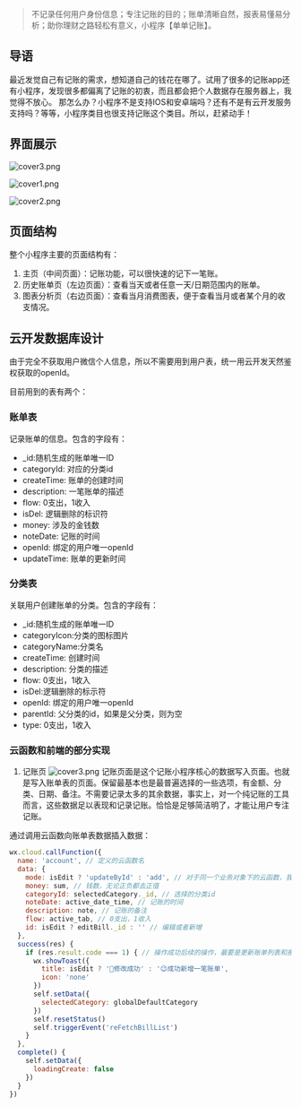 > 不记录任何用户身份信息；专注记账的目的；账单清晰自然，报表易懂易分析；助你理财之路轻松有意义，小程序【单单记账】。

## 导语

最近发觉自己有记账的需求，想知道自己的钱花在哪了。试用了很多的记账app还有小程序，发现很多都偏离了记账的初衷，而且都会把个人数据存在服务器上，我觉得不放心。
那怎么办？小程序不是支持IOS和安卓端吗？还有不是有云开发服务支持吗？等等，小程序类目也很支持记账这个类目。所以，赶紧动手！

## 界面展示

![cover3.png](https://i.loli.net/2019/10/10/MG8b9rKIdsnFm4c.png)

![cover1.png](https://i.loli.net/2019/10/10/Bem9OGzp8KAgaIS.png)

![cover2.png](https://i.loli.net/2019/10/10/Y7Cmsu3BDvn6F2P.png)

## 页面结构

整个小程序主要的页面结构有：

1. 主页（中间页面）：记账功能，可以很快速的记下一笔账。
2. 历史账单页（左边页面）：查看当天或者任意一天/日期范围内的账单。
3. 图表分析页（右边页面）：查看当月消费图表，便于查看当月或者某个月的收支情况。

## 云开发数据库设计

由于完全不获取用户微信个人信息，所以不需要用到用户表，统一用云开发天然鉴权获取的openId。

目前用到的表有两个：

### 账单表

记录账单的信息。包含的字段有：

- _id:随机生成的账单唯一ID
- categoryId: 对应的分类id
- createTime: 账单的创建时间
- description: 一笔账单的描述
- flow: 0支出，1收入
- isDel: 逻辑删除的标识符
- money: 涉及的金钱数
- noteDate: 记账的时间
- openId: 绑定的用户唯一openId
- updateTime: 账单的更新时间

### 分类表

关联用户创建账单的分类。包含的字段有：
- _id:随机生成的账单唯一ID
- categoryIcon:分类的图标图片
- categoryName:分类名
- createTime: 创建时间
- description: 分类的描述
- flow: 0支出，1收入
- isDel:逻辑删除的标示符
- openId: 绑定的用户唯一openId
- parentId: 父分类的id，如果是父分类，则为空
- type: 0支出，1收入

### 云函数和前端的部分实现

1. 记账页
![cover3.png](https://i.loli.net/2019/10/10/MG8b9rKIdsnFm4c.png)
记账页面是这个记账小程序核心的数据写入页面。也就是写入账单表的页面。保留最基本也是最普遍选择的一些选项，有金额、分类、日期、备注。不需要记录太多的其余数据，事实上，对一个纯记账的工具而言，这些数据足以表现和记录记账。恰恰是足够简洁明了，才能让用户专注记账。

通过调用云函数向账单表数据插入数据：
```javascript
wx.cloud.callFunction({
  name: 'account', // 定义的云函数名
  data: {
    mode: isEdit ? 'updateById' : 'add', // 对于同一个业务对象下的云函数，我通过mode进行区分，减少云函数的个数
    money: sum, // 钱数，无论正负都去正值
    categoryId: selectedCategory._id, // 选择的分类id
    noteDate: active_date_time, // 记账的时间
    description: note, // 记账的备注
    flow: active_tab, // 0支出，1收入
    id: isEdit ? editBill._id : '' // 编辑或者新增
  },
  success(res) {
    if (res.result.code === 1) { // 操作成功后续的操作，最要是更新账单列表和报表数据
      wx.showToast({
        title: isEdit ? '😬修改成功' : '😉成功新增一笔账单',
        icon: 'none'
      })
      self.setData({
        selectedCategory: globalDefaultCategory
      })
      self.resetStatus()
      self.triggerEvent('reFetchBillList')
    }
  },
  complete() {
    self.setData({
      loadingCreate: false
    })
  }
})
```
